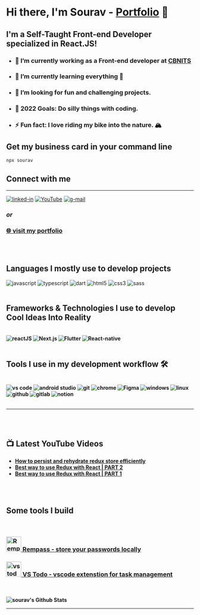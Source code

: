 # Hi there, I'm Sourav - [Portfolio](https://souravlayek.com) 👋

## I'm a Self-Taught Front-end Developer specialized in React.JS!

- ### 🔭 I’m currently working as a Front-end developer at [CBNITS](https://www.cbnits.com/)
- ### 🌱 I’m currently learning everything 🤣
- ### 👯 I’m looking for fun and challenging projects.
- ### 🥅 2022 Goals: Do silly things with coding.
- ### ⚡ Fun fact: I love riding my bike into the nature. 🏔️

## Get my business card in your command line
```bash
npx sourav
```


## Connect with me

---

[<img  alt="linked-in" src="https://img.shields.io/badge/linkedin-%230077B5.svg?&style=for-the-badge&logo=linkedin&logoColor=white" />](https://www.linkedin.com/in/souravlayek)
[<img  alt="YouTube" src="https://img.shields.io/badge/YouTube-FF0000?style=for-the-badge&logo=youtube&logoColor=white" />](https://www.youtube.com/channel/UCNGrKRkUt5YgFGMoZ3ulYKg)
[<img  alt="g-mail" src="https://img.shields.io/badge/Gmail-D14836?style=for-the-badge&logo=gmail&logoColor=white" />](mailto:souravlayek11@gmail.com)

### _or_

### [🌐 visit my portfolio](https://souravlayek.com)

<br />
<br />

## Languages I mostly use to develop projects

<img alt="javascript" src="https://img.shields.io/badge/JavaScript-F7DF1E?style=for-the-badge&logo=javascript&logoColor=black" />
<img alt="typescript" src="https://img.shields.io/badge/TypeScript-007ACC?style=for-the-badge&logo=typescript&logoColor=white" />
<img alt="dart" src="https://img.shields.io/badge/Dart-0175C2?style=for-the-badge&logo=dart&logoColor=white" />
<img alt="html5" src="https://img.shields.io/badge/HTML5-E34F26?style=for-the-badge&logo=html5&logoColor=white" />
<img alt="css3" src="https://img.shields.io/badge/CSS3-1572B6?style=for-the-badge&logo=css3&logoColor=white" />
<img alt="sass" src="https://img.shields.io/badge/Sass-CC6699?style=for-the-badge&logo=sass&logoColor=white" />

<br />
<br />

## Frameworks & Technologies I use to develop <b>Cool Ideas Into Reality <b/>

<br />

<img alt="reactJS" src="https://img.shields.io/badge/React-20232A?style=for-the-badge&logo=react&logoColor=61DAFB" />
<img alt="Next.js" src="https://img.shields.io/badge/next.js-000000?style=for-the-badge&logo=nextdotjs&logoColor=white" />
<img alt="Flutter" src="https://img.shields.io/badge/Flutter-02569B?style=for-the-badge&logo=flutter&logoColor=white" />
<img alt="React-native" src="https://img.shields.io/badge/React_Native-20232A?style=for-the-badge&logo=react&logoColor=61DAFB" />

<br />
<br />

## Tools I use in my development workflow 🛠️

<br />

<img alt="vs code" src="https://img.shields.io/badge/Visual_Studio_Code-0078D4?style=for-the-badge&logo=visual%20studio%20code&logoColor=white" />
<img alt="android studio" src="https://img.shields.io/badge/Android_Studio-3DDC84?style=for-the-badge&logo=android-studio&logoColor=white" />
<img alt="git" src="https://img.shields.io/badge/Git-F05032?style=for-the-badge&logo=git&logoColor=white" />
<img alt="chrome" src="https://img.shields.io/badge/Google_chrome-4285F4?style=for-the-badge&logo=Google-chrome&logoColor=white" />
<img alt="Figma" src="https://img.shields.io/badge/Figma-F24E1E?style=for-the-badge&logo=figma&logoColor=white" />
<img alt="windows" src="https://img.shields.io/badge/Windows-0078D6?style=for-the-badge&logo=windows&logoColor=white" />
<img alt="linux" src="https://img.shields.io/badge/Linux-FCC624?style=for-the-badge&logo=linux&logoColor=black" />
<img alt="github" src="https://img.shields.io/badge/GitHub-100000?style=for-the-badge&logo=github&logoColor=white" />
<img alt="gitlab" src="https://img.shields.io/badge/GitLab-330F63?style=for-the-badge&logo=gitlab&logoColor=white" />
<img alt="notion" src="https://img.shields.io/badge/Notion-000000?style=for-the-badge&logo=notion&logoColor=white" />
<br />
<br />

---

<br />
<br />

## 📺 Latest YouTube Videos

<!-- YOUTUBE:START -->
- [How to persist and rehydrate redux store efficiently](https://www.youtube.com/watch?v=pEzvtMb0HSI)
- [Best way to use Redux with React | PART 2](https://www.youtube.com/watch?v=a7ziNqDLlAY)
- [Best way to use Redux with React | PART 1](https://www.youtube.com/watch?v=vuHVC3kLNWw)
<!-- YOUTUBE:END -->

<br />
<br />

## Some tools I build

<br />

### [<img alt="Rempass" width="40px" src="https://play-lh.googleusercontent.com/NgqQAFNBtdA2yHMv_b4K8i1go_eiutmlNgc31QSUd1RiX1Y92BD7XBHinAV8YMzkQzq0=s180-rw" /> Rempass - store your passwords locally](https://play.google.com/store/apps/details?id=com.sourav.rempass)

### [<img alt="vstodo" width="40px" src="https://souravlayek.gallerycdn.vsassets.io/extensions/souravlayek/vs-todo/2.0.0/1626895925958/Microsoft.VisualStudio.Services.Icons.Default" /> VS Todo - vscode extenstion for task management](https://marketplace.visualstudio.com/items?itemName=SouravLayek.vs-todo)

<br />
<br />
<img  alt="sourav's Github Stats" src="https://github-readme-stats.vercel.app/api?username=souravlayek" />
<br />

---

[website]: https://souravlayek.com
[twitter]: https://twitter.com/SouravLayek16
[instagram]: https://www.instagram.com/souravlayek11
[linkedin]: https://www.linkedin.com/in/souravlayek
[youtube]: https://www.youtube.com/channel/UCNGrKRkUt5YgFGMoZ3ulYKg
[gmail]: mailto:souravlayek11@gmail.com
